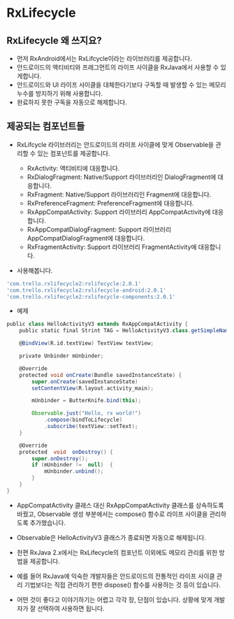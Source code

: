 # RxLifecycle

## RxLifecycle 왜 쓰지요?
* 먼저 RxAndroid에서는 RxLifcycle이라는 라이브러리를 제공합니다.
* 안드로이드의 액티비티와 프래그먼트의 라이프 사이클을 RxJava에서 사용할 수 있게합니다.
* 안드로이드와 UI 라이프 사이클을 대체한다기보다 구독할 때 발생할 수 있는 메모리 누수를 방지하기 위해 사용합니다. 
* 완료하지 못한 구독을 자동으로 해제합니다.

## 제공되는 컴포넌트들
* RxLifcycle 라이브러리는 안드로이드의 라이프 사이클에 맞게 Observable을 관리할 수 있는 컴포넌트를 제공합니다.
    * RxActivity: 액티비티에 대응합니다.
    * RxDialogFragment: Native/Support 라이브러리인 DialogFragment에 대응합니다.
    * RxFragment: Native/Support 라이브러리인 Fragment에 대응합니다.
    * RxPreferenceFragment: PreferenceFragment에 대응합니다.
    * RxAppCompatActivity: Support 라이브러리 AppCompatActivity에 대응합니다.
    * RxAppCompatDialogFragment: Support 라이브러리 AppCompatDialogFragment에 대응합니다.
    * RxFragmentActivity: Support 라이브러리 FragmentActivity에 대응합니다.

* 사용해봅니다.
~~~gradle
'com.trello.rxlifecycle2:rxlifecycle:2.0.1'
'com.trello.rxlifecycle2:rxlifecycle-android:2.0.1'
'com.trello.rxlifecycle2:rxlifecycle-components:2.0.1'
~~~
* 예제
~~~gradle
public class HelloActivityV3 extends RxAppCompatActivity {
    public static final Strint TAG = HelloActivityV3.class.getSimpleName();

    @BindView(R.id.textView) TextView textView;

    private Unbinder mUnbinder;

    @Override
    protected void onCreate(Bundle savedInstanceState) {
        super.onCreate(savedInstanceState)
        setContentView(R.layout.activity_main);

        mUnbinder = ButterKnife.bind(this);

        Observable.just("Hello, rx world!")
            .compose(bindToLifecycle)
            .subscribe(textView::setText);
    }

    @Override
    protected  void  onDestroy() {
        super.onDestroy();
        if (mUnbinder !=  null)  {
            mUnbinder.unbind();
        }
    }
}
~~~
* AppCompatActivity 클래스 대신 RxAppCompatActivity 클래스를 상속하도록 바꿨고, Observable 생성 부분에서는 compose() 함수로 라이프 사이클을 관리하도록 추가했습니다.
* Observable은 HelloActivityV3 클래스가 종료되면 자동으로 해제됩니다.

* 한편 RxJava 2.x에서는 RxLifecycle의 컴포넌트 이외에도 메모리 관리를 위한 방법을 제공합니다.
* 예를 들어  RxJava에 익숙한 개발자들은 안드로이드의 전통적인 라이프 사이클 관리 기법보다는 직접 관리하기 편한 dispose() 함수를 사용하는 것 등이 있습니다.
* 어떤 것이 좋다고 이야기하기는 어렵고 각각 장, 단점이 있습니다. 상황에 맞게 개발자가 잘 선택하여 사용하면 됩니다.